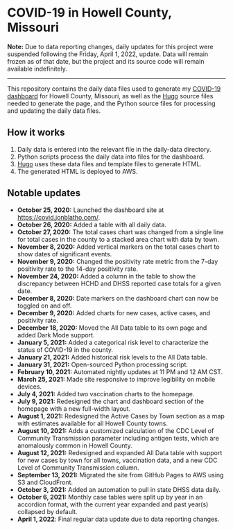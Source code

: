 # COVID-19 in Howell County, Missouri
**Note:** Due to data reporting changes, daily updates for this project were suspended following the Friday, April 1, 2022, update. Data will remain frozen as of that date, but the project and its source code will remain available indefinitely.

----

This repository contains the daily data files used to generate my [COVID-19 dashboard](https://covid.jonblatho.com/) for Howell County, Missouri, as well as the [Hugo](https://gohugo.io/) source files needed to generate the page, and the Python source files for processing and updating the daily data files.

## How it works
1. Daily data is entered into the relevant file in the daily-data directory.
2. Python scripts process the daily data into files for the dashboard.
3. [Hugo](https://gohugo.io/) uses these data files and template files to generate HTML.
4. The generated HTML is deployed to AWS.

## Notable updates

* **October 25, 2020:** Launched the dashboard site at https://covid.jonblatho.com/.
* **October 26, 2020:** Added a table with all daily data.
* **October 27, 2020:** The total cases chart was changed from a single line for total cases in the county to a stacked area chart with data by town.
* **November 8, 2020:** Added vertical markers on the total cases chart to show dates of significant events.
* **November 9, 2020:** Changed the positivity rate metric from the 7-day positivity rate to the 14-day positivity rate.
* **November 24, 2020:** Added a column in the table to show the discrepancy between HCHD and DHSS reported case totals for a given date.
* **December 8, 2020:** Date markers on the dashboard chart can now be toggled on and off.
* **December 9, 2020:** Added charts for new cases, active cases, and positivity rate.
* **December 18, 2020:** Moved the All Data table to its own page and added Dark Mode support.
* **January 5, 2021:** Added a categorical risk level to characterize the status of COVID-19 in the county.
* **January 21, 2021:** Added historical risk levels to the All Data table.
* **January 31, 2021:** Open-sourced Python processing script.
* **February 10, 2021:** Automated nightly updates at 11 PM and 12 AM CST.
* **March 25, 2021:** Made site responsive to improve legibility on mobile devices.
* **July 4, 2021:** Added two vaccination charts to the homepage.
* **July 9, 2021:** Redesigned the chart and dashboard section of the homepage with a new full-width layout.
* **August 1, 2021:** Redesigned the Active Cases by Town section as a map with estimates available for all Howell County towns.
* **August 10, 2021:** Adds a customized calculation of the CDC Level of Community Transmission parameter including antigen tests, which are anomalously common in Howell County.
* **August 12, 2021:** Redesigned and expanded All Data table with support for new cases by town for all towns, vaccination data, and a new CDC Level of Community Transmission column.
* **September 13, 2021:** Migrated the site from GitHub Pages to AWS using S3 and CloudFront.
* **October 3, 2021:** Added an automation to pull in state DHSS data daily.
* **October 6, 2021:** Monthly case tables were split up by year in an accordion format, with the current year expanded and past year(s) collapsed by default.
* **April 1, 2022**: Final regular data update due to data reporting changes.
